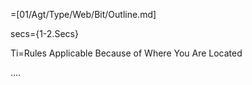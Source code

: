 =[01/Agt/Type/Web/Bit/Outline.md]

secs={1-2.Secs}

Ti=Rules Applicable Because of Where You Are Located

....
  
